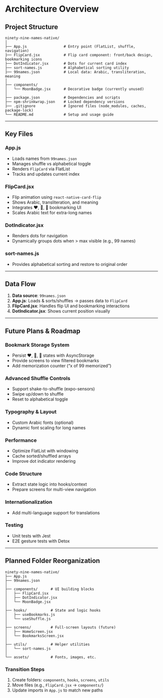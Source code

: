 # Architecture Overview

## Project Structure
```
ninety-nine-names-native/
│
├── App.js                 # Entry point (FlatList, shuffle, navigation)
├── FlipCard.jsx           # Flip card component: front/back design, bookmarking icons
├── DotIndicator.jsx       # Dots for current card index
├── sort-names.js          # Alphabetical sorting utility
├── 99names.json           # Local data: Arabic, transliteration, meaning
│
├── components/
│   └── MoonBadge.jsx      # Decorative badge (currently unused)
│
├── package.json           # Dependencies and scripts
├── npm-shrinkwrap.json    # Locked dependency versions
├── .gitignore             # Ignored files (node_modules, caches, package-lock)
└── README.md              # Setup and usage guide
```

---

## Key Files

### App.js
- Loads names from `99names.json`
- Manages shuffle vs alphabetical toggle
- Renders `FlipCard` via FlatList
- Tracks and updates current index

### FlipCard.jsx
- Flip animation using `react-native-card-flip`
- Shows Arabic, transliteration, and meaning
- Integrates ❤️, 📖, 🧠 bookmarking UI
- Scales Arabic text for extra-long names

### DotIndicator.jsx
- Renders dots for navigation
- Dynamically groups dots when > max visible (e.g., 99 names)

### sort-names.js
- Provides alphabetical sorting and restore to original order

---

## Data Flow

1. **Data source**: `99names.json`
2. **App.js**: Loads & sorts/shuffles → passes data to `FlipCard`
3. **FlipCard.jsx**: Handles flip UI and bookmarking interactions
4. **DotIndicator.jsx**: Shows current position visually

---

## Future Plans & Roadmap

### Bookmark Storage System
- Persist ❤️, 📖, 🧠 states with AsyncStorage
- Provide screens to view filtered bookmarks
- Add memorization counter (“x of 99 memorized”)

### Advanced Shuffle Controls
- Support shake-to-shuffle (expo-sensors)
- Swipe up/down to shuffle
- Reset to alphabetical toggle

### Typography & Layout
- Custom Arabic fonts (optional)
- Dynamic font scaling for long names

### Performance
- Optimize FlatList with windowing
- Cache sorted/shuffled arrays
- Improve dot indicator rendering

### Code Structure
- Extract state logic into hooks/context
- Prepare screens for multi-view navigation

### Internationalization
- Add multi-language support for translations

### Testing
- Unit tests with Jest
- E2E gesture tests with Detox

---

## Planned Folder Reorganization

```
ninety-nine-names-native/
├── App.js
├── 99names.json
│
├── components/      # UI building blocks
│   ├── FlipCard.jsx
│   ├── DotIndicator.jsx
│   └── MoonBadge.jsx
│
├── hooks/           # State and logic hooks
│   ├── useBookmarks.js
│   └── useShuffle.js
│
├── screens/         # Full-screen layouts (future)
│   ├── HomeScreen.jsx
│   └── BookmarksScreen.jsx
│
├── utils/           # Helper utilities
│   └── sort-names.js
│
└── assets/          # Fonts, images, etc.
```

### Transition Steps
1. Create folders: `components`, `hooks`, `screens`, `utils`
2. Move files (e.g., `FlipCard.jsx` → `components/`)
3. Update imports in `App.js` to match new paths
